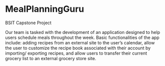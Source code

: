 # MealPlanningGuru
BSIT Capstone Project

Our team is tasked with the development of an application designed to help users
schedule meals throughout the week. Basic functionalities of the app include:
adding recipes from an external site to the user’s calendar, allow the user to
customize the recipe book associated with their account by importing/ exporting
recipes, and allow users to transfer their current grocery list to an external grocery
store site.
